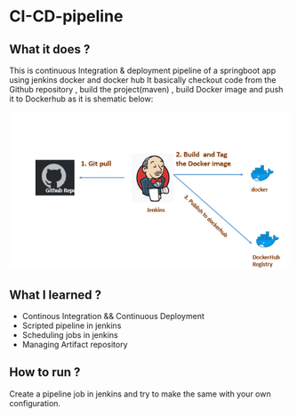 # CI-CD-pipeline
## What it does ? 
This is continuous Integration & deployment pipeline of a springboot app  using jenkins docker and docker hub
It basically checkout code from the Github repository , build the project(maven) , build Docker image and push it to Dockerhub as it is shematic below:

![pipeline-image](images/pipeline.png)

## What I learned ? 

<ul>
<li>Continous Integration && Continuous Deployment</li>
<li>Scripted pipeline in jenkins </li>
<li>Scheduling jobs in jenkins </li>
<li> Managing Artifact repository </li>
</ul>

## How to run ? 
Create a pipeline job in jenkins and try to make the same with your own configuration.
